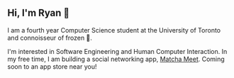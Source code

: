 ## Hi, I'm Ryan 👋

I am a fourth year Computer Science student at the University of Toronto and connoisseur of frozen 🍕.

I'm interested in Software Engineering and Human Computer Interaction. In my free time, I am building a social networking app, [Matcha Meet](https://matchameet.com). Coming soon to an app store near you!
